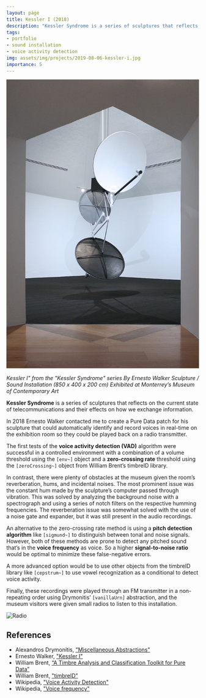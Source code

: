 ```yaml
---
layout: page
title: Kessler I (2018)
description: "Kessler Syndrome is a series of sculptures that reflects on the current state of telecommunications and their effects on how we exchange information."
tags: 
- portfolio
- sound installation
- voice activity detection
img: assets/img/projects/2019-08-06-kessler-i.jpg
importance: 5
---
```


![Kessler I](/assets/img/projects/2019-08-06-kessler-i.jpg)

_Kessler I" from the "Kessler Syndrome" series_
_By Ernesto Walker_
_Sculpture / Sound Installation (850 x 400 x 200 cm)_ 
_Exhibited at Monterrey’s Museum of Contemporary Art_

**Kessler Syndrome** is a series of sculptures that reflects on the current state of telecommunications and their effects on how we exchange information.

In 2018 Ernesto Walker contacted me to create a Pure Data patch for his sculpture that could automatically identify and record voices in real-time on the exhibition room so they could be played back on a radio transmitter.

The first tests of the **voice activity detection (VAD)** algorithm were successful in a controlled environment with a combination of a volume threshold using the `[env~]` object and a **zero-crossing rate** threshold using the `[zeroCrossing~]` object from William Brent’s timbreID library.

In contrast, there were plenty of obstacles at the museum given the room’s reverberation, hums, and incidental noises. The most prominent issue was the constant hum made by the sculpture’s computer passed through vibration. This was solved by analyzing the background noise with a spectrograph and using a series of notch filters on the respective humming frequencies. The reverberation issue was somewhat solved with the use of a noise gate and expander, but it was still present in the audio recordings.

An alternative to the zero-crossing rate method is using a **pitch detection algorithm** like `[sigmund~]` to distinguish between tonal and noise signals. However, both of these methods are prone to detect any pitched sound that’s in the **voice frequency** as voice. So a higher **signal-to-noise ratio** would be optimal to minimize these false-negative errors.

A more advanced option would be to use other objects from the timbreID library like `[cepstrum~]` to use vowel recognization as a conditional to detect voice activity.

Finally, these recordings were played through an FM transmitter in a non-repeating order using Drymonitis’ `[vanillaUrn]` abstraction, and the museum visitors were given small radios to listen to this installation.

![Radio](/assets/images/2019-08-06-radio.jpg)

## References

* Alexandros Drymonitis, ["Miscellaneous Abstractions"](https://github.com/alexdrymonitis/miscellaneous_abstractions/)
* Ernesto Walker, ["Kessler I"](http://www.ernestowalker.com/I_E/KesslerSyndrome.html)
* William Brent, [“A Timbre Analysis and Classification Toolkit for Pure Data”](http://williambrent.conflations.com/papers/timbreID.pdf)
* William Brent, ["timbreID"](https://github.com/wbrent/timbreID)
* Wikipedia, ["Voice Activity Detection"](https://en.wikipedia.org/wiki/Voice_activity_detection)
* Wikipedia, ["Voice frequency"](https://en.wikipedia.org/wiki/Voice_frequency)
